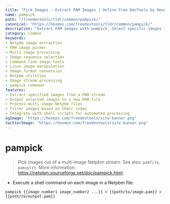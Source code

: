 ```yaml
---
title: "Pick Images - Extract PAM Images | Online Free DevTools by Hexmos"
name: pampick
path: "/freedevtools/tldr/common/pampick/"
canonical: "https://hexmos.com/freedevtools/tldr/common/pampick/"
description: "Extract PAM images with pampick. Select specific images from a multi-image Netpbm stream. Free online tool, no registration required."
category: common
keywords:
- Netpbm image extraction
- PAM image picker
- Multi-image processing
- Image sequence selection
- Command-line image tools
- Linux image manipulation
- Image format conversion
- Netpbm utilities
- Image stream processing
- pampick command
features:
- Extract specified images from a PAM stream
- Output selected images to a new PAM file
- Process multi-image Netpbm files
- Filter images based on their index
- Integrate with shell scripts for automated processing
ogImage: "https://hexmos.com/freedevtools/site-banner.png"
twitterImage: "https://hexmos.com/freedevtools/site-banner.png"
---
```


# pampick

> Pick images out of a multi-image Netpbm stream.
> See also: `pamfile`, `pamsplit`.
> More information: <https://netpbm.sourceforge.net/doc/pampick.html>.

- Execute a shell command on each image in a Netpbm file:

`pampick {{image_number1 image_number2 ...}} < {{path/to/image.pam}} > {{path/to/output.pam}}`
